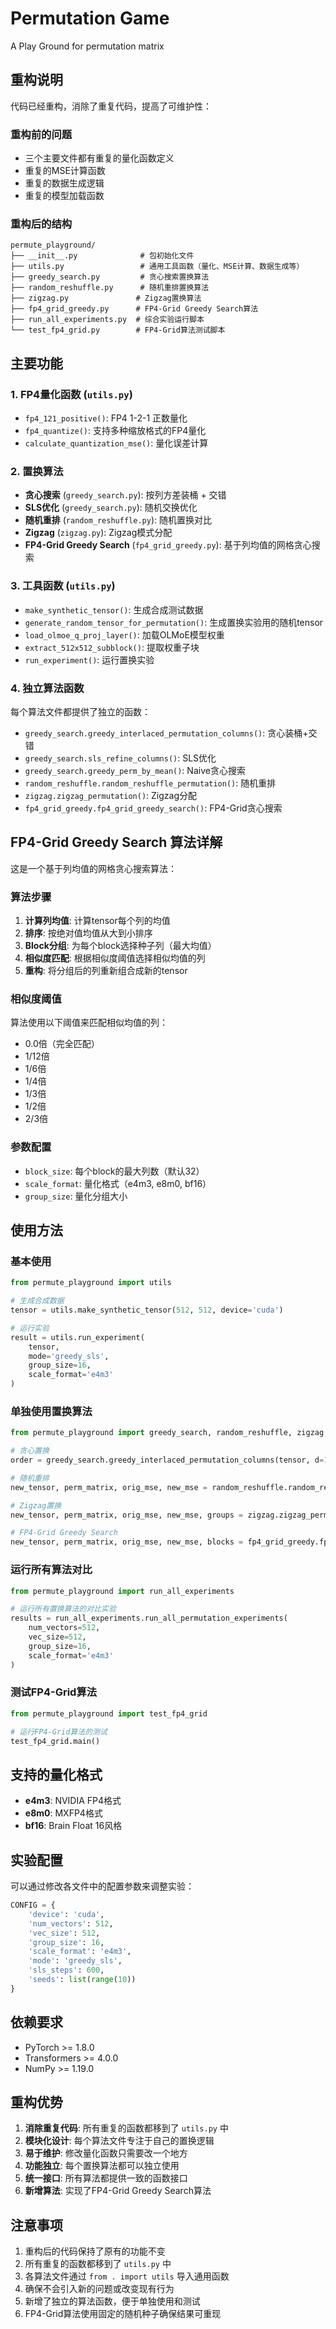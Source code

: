 # Permutation Game

A Play Ground for permutation matrix

## 重构说明

代码已经重构，消除了重复代码，提高了可维护性：

### 重构前的问题
- 三个主要文件都有重复的量化函数定义
- 重复的MSE计算函数
- 重复的数据生成逻辑
- 重复的模型加载函数

### 重构后的结构
```
permute_playground/
├── __init__.py              # 包初始化文件
├── utils.py                 # 通用工具函数（量化、MSE计算、数据生成等）
├── greedy_search.py         # 贪心搜索置换算法
├── random_reshuffle.py      # 随机重排置换算法
├── zigzag.py               # Zigzag置换算法
├── fp4_grid_greedy.py      # FP4-Grid Greedy Search算法
├── run_all_experiments.py  # 综合实验运行脚本
└── test_fp4_grid.py        # FP4-Grid算法测试脚本
```

## 主要功能

### 1. FP4量化函数 (`utils.py`)
- `fp4_121_positive()`: FP4 1-2-1 正数量化
- `fp4_quantize()`: 支持多种缩放格式的FP4量化
- `calculate_quantization_mse()`: 量化误差计算

### 2. 置换算法
- **贪心搜索** (`greedy_search.py`): 按列方差装桶 + 交错
- **SLS优化** (`greedy_search.py`): 随机交换优化
- **随机重排** (`random_reshuffle.py`): 随机置换对比
- **Zigzag** (`zigzag.py`): Zigzag模式分配
- **FP4-Grid Greedy Search** (`fp4_grid_greedy.py`): 基于列均值的网格贪心搜索

### 3. 工具函数 (`utils.py`)
- `make_synthetic_tensor()`: 生成合成测试数据
- `generate_random_tensor_for_permutation()`: 生成置换实验用的随机tensor
- `load_olmoe_q_proj_layer()`: 加载OLMoE模型权重
- `extract_512x512_subblock()`: 提取权重子块
- `run_experiment()`: 运行置换实验

### 4. 独立算法函数
每个算法文件都提供了独立的函数：
- `greedy_search.greedy_interlaced_permutation_columns()`: 贪心装桶+交错
- `greedy_search.sls_refine_columns()`: SLS优化
- `greedy_search.greedy_perm_by_mean()`: Naive贪心搜索
- `random_reshuffle.random_reshuffle_permutation()`: 随机重排
- `zigzag.zigzag_permutation()`: Zigzag分配
- `fp4_grid_greedy.fp4_grid_greedy_search()`: FP4-Grid贪心搜索

## FP4-Grid Greedy Search 算法详解

这是一个基于列均值的网格贪心搜索算法：

### 算法步骤
1. **计算列均值**: 计算tensor每个列的均值
2. **排序**: 按绝对值均值从大到小排序
3. **Block分组**: 为每个block选择种子列（最大均值）
4. **相似度匹配**: 根据相似度阈值选择相似均值的列
5. **重构**: 将分组后的列重新组合成新的tensor

### 相似度阈值
算法使用以下阈值来匹配相似均值的列：
- 0.0倍（完全匹配）
- 1/12倍
- 1/6倍
- 1/4倍
- 1/3倍
- 1/2倍
- 2/3倍

### 参数配置
- `block_size`: 每个block的最大列数（默认32）
- `scale_format`: 量化格式（e4m3, e8m0, bf16）
- `group_size`: 量化分组大小

## 使用方法

### 基本使用
```python
from permute_playground import utils

# 生成合成数据
tensor = utils.make_synthetic_tensor(512, 512, device='cuda')

# 运行实验
result = utils.run_experiment(
    tensor, 
    mode='greedy_sls', 
    group_size=16, 
    scale_format='e4m3'
)
```

### 单独使用置换算法
```python
from permute_playground import greedy_search, random_reshuffle, zigzag, fp4_grid_greedy

# 贪心置换
order = greedy_search.greedy_interlaced_permutation_columns(tensor, d=16)

# 随机重排
new_tensor, perm_matrix, orig_mse, new_mse = random_reshuffle.random_reshuffle_permutation(tensor, device)

# Zigzag置换
new_tensor, perm_matrix, orig_mse, new_mse, groups = zigzag.zigzag_permutation(tensor, device)

# FP4-Grid Greedy Search
new_tensor, perm_matrix, orig_mse, new_mse, blocks = fp4_grid_greedy.fp4_grid_greedy_search(tensor, device)
```

### 运行所有算法对比
```python
from permute_playground import run_all_experiments

# 运行所有置换算法的对比实验
results = run_all_experiments.run_all_permutation_experiments(
    num_vectors=512,
    vec_size=512,
    group_size=16,
    scale_format='e4m3'
)
```

### 测试FP4-Grid算法
```python
from permute_playground import test_fp4_grid

# 运行FP4-Grid算法的测试
test_fp4_grid.main()
```

## 支持的量化格式

- **e4m3**: NVIDIA FP4格式
- **e8m0**: MXFP4格式  
- **bf16**: Brain Float 16风格

## 实验配置

可以通过修改各文件中的配置参数来调整实验：

```python
CONFIG = {
    'device': 'cuda',
    'num_vectors': 512,
    'vec_size': 512,
    'group_size': 16,
    'scale_format': 'e4m3',
    'mode': 'greedy_sls',
    'sls_steps': 600,
    'seeds': list(range(10))
}
```

## 依赖要求

- PyTorch >= 1.8.0
- Transformers >= 4.0.0
- NumPy >= 1.19.0

## 重构优势

1. **消除重复代码**: 所有重复的函数都移到了 `utils.py` 中
2. **模块化设计**: 每个算法文件专注于自己的置换逻辑
3. **易于维护**: 修改量化函数只需要改一个地方
4. **功能独立**: 每个置换算法都可以独立使用
5. **统一接口**: 所有算法都提供一致的函数接口
6. **新增算法**: 实现了FP4-Grid Greedy Search算法

## 注意事项

1. 重构后的代码保持了原有的功能不变
2. 所有重复的函数都移到了 `utils.py` 中
3. 各算法文件通过 `from . import utils` 导入通用函数
4. 确保不会引入新的问题或改变现有行为
5. 新增了独立的算法函数，便于单独使用和测试
6. FP4-Grid算法使用固定的随机种子确保结果可重现
